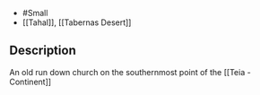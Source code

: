- #Small 
- [[Tahal]], [[Tabernas Desert]]
## Description
An old run down church on the southernmost point of the [[Teia - Continent]] 